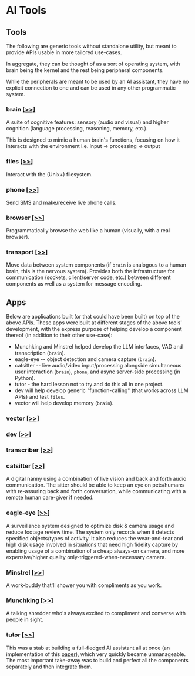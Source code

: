 # AI Tools

## Tools
The following are generic tools without standalone utility, but meant to provide APIs usable in more tailored use-cases.

In aggregate, they can be thought of as a sort of operating system, with brain being the kernel and the rest being peripheral components.

While the peripherals are meant to be used by an AI assistant, they have no explicit connection to one and can be used in any other programmatic system.

### brain [[>>]](https://github.com/mgbrian/brain/)

A suite of cognitive features: sensory (audio and visual) and higher cognition (language processing, reasoning, memory, etc.).

This is designed to mimic a human brain's functions, focusing on how it interacts with the environment i.e. input -> processing -> output

### files [[>>]](https://github.com/mgbrian/files/)

Interact with the (Unix+) filesystem.

### phone [[>>]](https://github.com/mgbrian/phone/)

Send SMS and make/receive live phone calls.

### browser [[>>]](https://github.com/mgbrian/browser/)

Programmatically browse the web like a human (visually, with a real browser).

### transport [[>>]](https://github.com/mgbrian/transport/)

Move data between system components (if `brain` is analogous to a human brain, this is the nervous system). Provides both the infrastructure for communication (sockets, client/server code, etc.) between different components as well as a system for message encoding.

## Apps
Below are applications built (or that could have been built) on top of the above APIs. These apps were built at different stages of the above tools' development, with the express purpose of helping develop a component thereof (in addition to their other use-case):

- Munchking and Minstrel helped develop the LLM interfaces, VAD and transcription (`brain`).
- eagle-eye -- object detection and camera capture (`brain`).
- catsitter -- live audio/video input/processing alongside simultaneous user interaction (`brain`), `phone`, and async server-side processing (in Python).
- tutor - the hard lesson not to try and do this all in one project.
- dev will help develop generic "function-calling" (that works across LLM APIs) and test `files`.
- vector will help develop memory (`brain`).

### vector [[>>]](https://github.com/mgbrian/vector/)
### dev [[>>]](https://github.com/mgbrian/dev/)
### transcriber [[>>]](https://github.com/mgbrian/transcriber/)

### catsitter [[>>]](https://github.com/mgbrian/catsitter/)

A digital nanny using a combination of live vision and back and forth audio communication. The sitter should be able to keep an eye on pets/humans with re-assuring back and forth conversation, while communicating with a remote human care-giver if needed.

### eagle-eye [[>>]](https://github.com/mgbrian/eagle-eye/)

A surveillance system designed to optimize disk & camera usage and reduce footage review time. The system only records when it detects specified objects/types of activity. It also reduces the wear-and-tear and high disk usage involved in situations that need high fidelity capture by enabling usage of a combination of a cheap always-on camera, and more expensive/higher quality only-triggered-when-necessary camera.

### Minstrel [[>>]](https://github.com/mgbrian/minstrel/)

A work-buddy that'll shower you with compliments as you work.

### Munchking [[>>]](https://github.com/mgbrian/munchking/)

A talking shredder who's always excited to compliment and converse with people in sight.

### tutor [[>>]](https://github.com/mgbrian/tutor/)

This was a stab at building a full-fledged AI assistant all at once (an implementation of this [paper](https://docs.google.com/document/d/1x52awYN3-fEHk6RjW9Ly-ygbaGhkSxwNGIoS8oXNdS8/)), which very quickly became unmanageable. The most important take-away was to build and perfect all the components separately and then integrate them.


